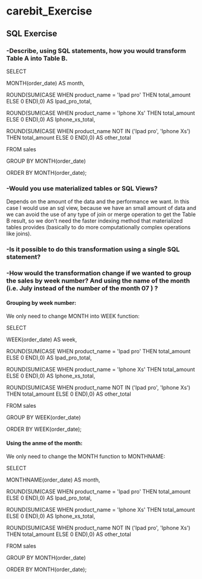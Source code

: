 # carebit_Exercise

## SQL Exercise

### -Describe, using SQL statements, how you would transform Table A into Table B. 

SELECT

MONTH(order_date) AS month,

ROUND(SUM(CASE WHEN product_name = 'Ipad pro' THEN total_amount ELSE 0 END),0) AS Ipad_pro_total,

ROUND(SUM(CASE WHEN product_name = 'Iphone Xs' THEN total_amount ELSE 0 END),0) AS Iphone_xs_total,

ROUND(SUM(CASE WHEN product_name NOT IN ('Ipad pro', 'Iphone Xs') THEN total_amount ELSE 0 END),0) AS other_total

FROM sales

GROUP BY MONTH(order_date)

ORDER BY MONTH(order_date);

### -Would you use materialized tables or SQL Views? 

Depends on the amount of the data and the performance we want. In this case I would use an sql view, because we have an small amount of data and we can avoid the use of any type of join or merge operation to get the Table B result, so we don’t need the faster indexing method that materialized tables provides (basically to do more computationally complex operations like joins).

### -Is it possible to do this transformation using a single SQL statement? 



### -How would the transformation change if we wanted to group the sales by week number? And using the name of the month (i.e. July instead of the number of the month 07 ) ?

#### Grouping by week number:

We only need to change MONTH into WEEK function:

SELECT

WEEK(order_date) AS week,

ROUND(SUM(CASE WHEN product_name = 'Ipad pro' THEN total_amount ELSE 0 END),0) AS Ipad_pro_total,

ROUND(SUM(CASE WHEN product_name = 'Iphone Xs' THEN total_amount ELSE 0 END),0) AS Iphone_xs_total,

ROUND(SUM(CASE WHEN product_name NOT IN ('Ipad pro', 'Iphone Xs') THEN total_amount ELSE 0 END),0) AS other_total

FROM sales

GROUP BY WEEK(order_date)

ORDER BY WEEK(order_date);

#### Using the anme of the month:

We only need to change the MONTH function to MONTHNAME:

SELECT

MONTHNAME(order_date) AS month,

ROUND(SUM(CASE WHEN product_name = 'Ipad pro' THEN total_amount ELSE 0 END),0) AS Ipad_pro_total,

ROUND(SUM(CASE WHEN product_name = 'Iphone Xs' THEN total_amount ELSE 0 END),0) AS Iphone_xs_total,

ROUND(SUM(CASE WHEN product_name NOT IN ('Ipad pro', 'Iphone Xs') THEN total_amount ELSE 0 END),0) AS other_total

FROM sales

GROUP BY MONTH(order_date)

ORDER BY MONTH(order_date);


